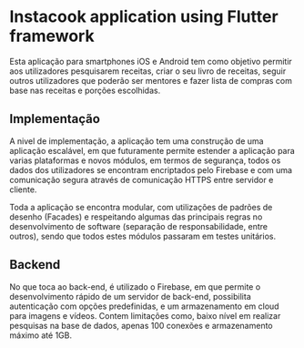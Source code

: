 # Instacook application using Flutter framework
Esta aplicação para smartphones iOS e Android tem  como objetivo permitir aos utilizadores pesquisarem receitas, criar o seu livro de receitas, seguir outros utilizadores que poderão ser mentores e fazer lista de compras com base nas receitas e porções escolhidas. 

## Implementação

A nivel de implementação, a aplicação tem uma construção de uma aplicação escalável, em que futuramente permite estender a aplicação para varias plataformas e novos módulos, em termos de segurança, todos os dados dos utilizadores se encontram encriptados pelo Firebase e com uma comunicação segura através de comunicação HTTPS entre servidor e cliente.

Toda a aplicação se encontra modular, com utilizações de padrões de desenho (Facades) e respeitando algumas das principais regras no desenvolvimento de software (separação de responsabilidade, entre outros), sendo que todos estes módulos passaram em testes unitários.

## Backend

No que toca ao back-end, é utilizado o Firebase, em que permite o desenvolvimento rápido de um servidor de back-end, possibilita autenticação com opções predefinidas, e um armazenamento em cloud para imagens e vídeos.
Contem limitações como, baixo nível em realizar pesquisas na base de dados, apenas 100 conexões e armazenamento máximo até 1GB.
